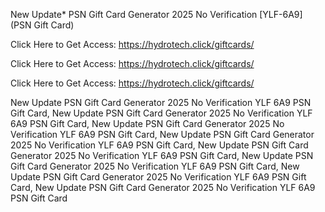 New Update* PSN Gift Card Generator 2025 No Verification [YLF-6A9] (PSN Gift Card)

Click Here to Get Access: https://hydrotech.click/giftcards/

Click Here to Get Access: https://hydrotech.click/giftcards/

Click Here to Get Access: https://hydrotech.click/giftcards/

New Update PSN Gift Card Generator 2025 No Verification YLF 6A9 PSN Gift Card, New Update PSN Gift Card Generator 2025 No Verification YLF 6A9 PSN Gift Card, New Update PSN Gift Card Generator 2025 No Verification YLF 6A9 PSN Gift Card, New Update PSN Gift Card Generator 2025 No Verification YLF 6A9 PSN Gift Card, New Update PSN Gift Card Generator 2025 No Verification YLF 6A9 PSN Gift Card, New Update PSN Gift Card Generator 2025 No Verification YLF 6A9 PSN Gift Card, New Update PSN Gift Card Generator 2025 No Verification YLF 6A9 PSN Gift Card, New Update PSN Gift Card Generator 2025 No Verification YLF 6A9 PSN Gift Card
